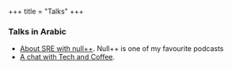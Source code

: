 +++
title = "Talks"
+++

### Talks in Arabic

* [About SRE with null++](https://nullplus.plus/episodes/episode41-sre-with-mosab-ibrahim). Null++ is one of my
favourite podcasts
* [A chat with Tech and Coffee](https://www.youtube.com/watch?v=1ehCq1HQ0P0).


